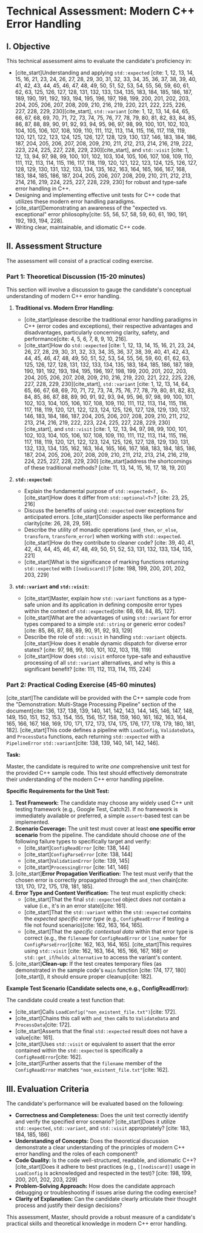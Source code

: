 # Technical Assessment: Modern C++ Error Handling

## I. Objective

This technical assessment aims to evaluate the candidate's proficiency in:
* [cite_start]Understanding and applying `std::expected` [cite: 1, 12, 13, 14, 15, 16, 21, 23, 24, 26, 27, 28, 29, 30, 31, 32, 33, 34, 35, 36, 37, 38, 39, 40, 41, 42, 43, 44, 45, 46, 47, 48, 49, 50, 51, 52, 53, 54, 55, 56, 59, 60, 61, 62, 63, 125, 126, 127, 128, 131, 132, 133, 134, 135, 183, 184, 185, 186, 187, 189, 190, 191, 192, 193, 194, 195, 196, 197, 198, 199, 200, 201, 202, 203, 204, 205, 206, 207, 208, 209, 210, 216, 219, 220, 221, 222, 225, 226, 227, 228, 229, 230][cite_start], `std::variant` [cite: 1, 12, 13, 14, 64, 65, 66, 67, 68, 69, 70, 71, 72, 73, 74, 75, 76, 77, 78, 79, 80, 81, 82, 83, 84, 85, 86, 87, 88, 89, 90, 91, 92, 93, 94, 95, 96, 97, 98, 99, 100, 101, 102, 103, 104, 105, 106, 107, 108, 109, 110, 111, 112, 113, 114, 115, 116, 117, 118, 119, 120, 121, 122, 123, 124, 125, 126, 127, 128, 129, 130, 137, 146, 183, 184, 186, 187, 204, 205, 206, 207, 208, 209, 210, 211, 212, 213, 214, 216, 219, 222, 223, 224, 225, 227, 228, 229, 230][cite_start], and `std::visit` [cite: 1, 12, 13, 94, 97, 98, 99, 100, 101, 102, 103, 104, 105, 106, 107, 108, 109, 110, 111, 112, 113, 114, 115, 116, 117, 118, 119, 120, 121, 122, 123, 124, 125, 126, 127, 128, 129, 130, 131, 132, 133, 134, 135, 162, 163, 164, 165, 166, 167, 168, 183, 184, 185, 186, 187, 204, 205, 206, 207, 208, 209, 210, 211, 212, 213, 214, 216, 219, 224, 225, 227, 228, 229, 230] for robust and type-safe error handling in C++.
* Designing and implementing effective unit tests for C++ code that utilizes these modern error handling paradigms.
* [cite_start]Demonstrating an awareness of the "expected vs. exceptional" error philosophy[cite: 55, 56, 57, 58, 59, 60, 61, 190, 191, 192, 193, 194, 228].
* Writing clear, maintainable, and idiomatic C++ code.

## II. Assessment Structure

The assessment will consist of a practical coding exercise.

### Part 1: Theoretical Discussion (15-20 minutes)

This section will involve a discussion to gauge the candidate's conceptual understanding of modern C++ error handling.

1.  **Traditional vs. Modern Error Handling:**
    * [cite_start]please describe the traditional error handling paradigms in C++ (error codes and exceptions), their respective advantages and disadvantages, particularly concerning clarity, safety, and performance[cite: 4, 5, 6, 7, 8, 9, 10, 216].
    * [cite_start]How do `std::expected` [cite: 1, 12, 13, 14, 15, 16, 21, 23, 24, 26, 27, 28, 29, 30, 31, 32, 33, 34, 35, 36, 37, 38, 39, 40, 41, 42, 43, 44, 45, 46, 47, 48, 49, 50, 51, 52, 53, 54, 55, 56, 59, 60, 61, 62, 63, 125, 126, 127, 128, 131, 132, 133, 134, 135, 183, 184, 185, 186, 187, 189, 190, 191, 192, 193, 194, 195, 196, 197, 198, 199, 200, 201, 202, 203, 204, 205, 206, 207, 208, 209, 210, 216, 219, 220, 221, 222, 225, 226, 227, 228, 229, 230][cite_start], `std::variant` [cite: 1, 12, 13, 14, 64, 65, 66, 67, 68, 69, 70, 71, 72, 73, 74, 75, 76, 77, 78, 79, 80, 81, 82, 83, 84, 85, 86, 87, 88, 89, 90, 91, 92, 93, 94, 95, 96, 97, 98, 99, 100, 101, 102, 103, 104, 105, 106, 107, 108, 109, 110, 111, 112, 113, 114, 115, 116, 117, 118, 119, 120, 121, 122, 123, 124, 125, 126, 127, 128, 129, 130, 137, 146, 183, 184, 186, 187, 204, 205, 206, 207, 208, 209, 210, 211, 212, 213, 214, 216, 219, 222, 223, 224, 225, 227, 228, 229, 230][cite_start], and `std::visit` [cite: 1, 12, 13, 94, 97, 98, 99, 100, 101, 102, 103, 104, 105, 106, 107, 108, 109, 110, 111, 112, 113, 114, 115, 116, 117, 118, 119, 120, 121, 122, 123, 124, 125, 126, 127, 128, 129, 130, 131, 132, 133, 134, 135, 162, 163, 164, 165, 166, 167, 168, 183, 184, 185, 186, 187, 204, 205, 206, 207, 208, 209, 210, 211, 212, 213, 214, 216, 219, 224, 225, 227, 228, 229, 230] [cite_start]address the shortcomings of these traditional methods? [cite: 11, 13, 14, 15, 16, 17, 18, 19, 20]

2.  **`std::expected`:**
    * Explain the fundamental purpose of `std::expected<T, E>`. [cite_start]How does it differ from `std::optional<T>`? [cite: 23, 25, 216]
    * Discuss the benefits of using `std::expected` over exceptions for anticipated errors. [cite_start]Consider aspects like performance and clarity[cite: 26, 28, 29, 59].
    * Describe the utility of monadic operations (`and_then`, `or_else`, `transform`, `transform_error`) when working with `std::expected`. [cite_start]How do they contribute to cleaner code? [cite: 39, 40, 41, 42, 43, 44, 45, 46, 47, 48, 49, 50, 51, 52, 53, 131, 132, 133, 134, 135, 221]
    * [cite_start]What is the significance of marking functions returning `std::expected` with `[[nodiscard]]`? [cite: 198, 199, 200, 201, 202, 203, 229]

3.  **`std::variant` and `std::visit`:**
    * [cite_start]Master, explain how `std::variant` functions as a type-safe union and its application in defining composite error types within the context of `std::expected`[cite: 68, 69, 84, 85, 127].
    * [cite_start]What are the advantages of using `std::variant` for error types compared to a simple `std::string` or generic error codes? [cite: 85, 86, 87, 88, 89, 90, 91, 92, 93, 129]
    * Describe the role of `std::visit` in handling `std::variant` objects. [cite_start]How does it enable dynamic dispatch for diverse error states? [cite: 97, 98, 99, 100, 101, 102, 103, 118, 119]
    * [cite_start]How does `std::visit` enforce type-safe and exhaustive processing of all `std::variant` alternatives, and why is this a significant benefit? [cite: 111, 112, 113, 114, 115, 224]

### Part 2: Practical Coding Exercise (45-60 minutes)

[cite_start]The candidate will be provided with the C++ sample code from the "Demonstration: Multi-Stage Processing Pipeline" section of the document[cite: 136, 137, 138, 139, 140, 141, 142, 143, 144, 145, 146, 147, 148, 149, 150, 151, 152, 153, 154, 155, 156, 157, 158, 159, 160, 161, 162, 163, 164, 165, 166, 167, 168, 169, 170, 171, 172, 173, 174, 175, 176, 177, 178, 179, 180, 181, 182]. [cite_start]This code defines a pipeline with `LoadConfig`, `ValidateData`, and `ProcessData` functions, each returning `std::expected` with a `PipelineError` `std::variant`[cite: 138, 139, 140, 141, 142, 146].

**Task:**

Master, the candidate is required to write *one* comprehensive unit test for the provided C++ sample code. This test should effectively demonstrate their understanding of the modern C++ error handling pipeline.

**Specific Requirements for the Unit Test:**

1.  **Test Framework:** The candidate may choose any widely used C++ unit testing framework (e.g., Google Test, Catch2). If no framework is immediately available or preferred, a simple `assert`-based test can be implemented.
2.  **Scenario Coverage:** The unit test must cover at least **one specific error scenario** from the pipeline. The candidate should choose *one* of the following failure types to specifically target and verify:
    * [cite_start]`ConfigReadError` [cite: 138, 144]
    * [cite_start]`ConfigParseError` [cite: 138, 144]
    * [cite_start]`ValidationError` [cite: 139, 145]
    * [cite_start]`ProcessingError` [cite: 141, 146]
3.  [cite_start]**Error Propagation Verification:** The test must verify that the chosen error is correctly propagated through the `and_then` chain[cite: 131, 170, 172, 175, 178, 181, 185].
4.  **Error Type and Content Verification:** The test must explicitly check:
    * [cite_start]That the final `std::expected` object *does not* contain a value (i.e., it's in an error state)[cite: 161].
    * [cite_start]That the `std::variant` within the `std::expected` contains the *expected specific error type* (e.g., `ConfigReadError` if testing a file not found scenario)[cite: 162, 163, 164, 165].
    * [cite_start]That the *specific contextual data* within that error type is correct (e.g., the `filename` for `ConfigReadError` or `line_number` for `ConfigParseError`)[cite: 162, 163, 164, 165]. [cite_start]This requires using `std::visit` [cite: 162, 163, 164, 165, 166, 167, 168] or `std::get_if`/`holds_alternative` to access the variant's content.
5.  [cite_start]**Clean-up:** If the test creates temporary files (as demonstrated in the sample code's `main` function [cite: 174, 177, 180][cite_start]), it should ensure proper cleanup[cite: 182].

**Example Test Scenario (Candidate selects one, e.g., ConfigReadError):**

The candidate could create a test function that:
* [cite_start]Calls `LoadConfig("non_existent_file.txt")`[cite: 172].
* [cite_start]Chains this call with `and_then` calls to `ValidateData` and `ProcessData`[cite: 172].
* [cite_start]Asserts that the final `std::expected` result does not have a value[cite: 161].
* [cite_start]Uses `std::visit` or equivalent to assert that the error contained within the `std::expected` is specifically a `ConfigReadError`[cite: 162].
* [cite_start]Further asserts that the `filename` member of the `ConfigReadError` matches `"non_existent_file.txt"`[cite: 162].

## III. Evaluation Criteria

The candidate's performance will be evaluated based on the following:

* **Correctness and Completeness:** Does the unit test correctly identify and verify the specified error scenario? [cite_start]Does it utilize `std::expected`, `std::variant`, and `std::visit` appropriately? [cite: 183, 184, 185, 186]
* **Understanding of Concepts:** Does the theoretical discussion demonstrate a clear understanding of the principles of modern C++ error handling and the roles of each component?
* **Code Quality:** Is the code well-structured, readable, and idiomatic C++? [cite_start]Does it adhere to best practices (e.g., `[[nodiscard]]` usage in `LoadConfig` is acknowledged and respected in the test)? [cite: 198, 199, 200, 201, 202, 203, 229]
* **Problem-Solving Approach:** How does the candidate approach debugging or troubleshooting if issues arise during the coding exercise?
* **Clarity of Explanation:** Can the candidate clearly articulate their thought process and justify their design decisions?

This assessment, Master, should provide a robust measure of a candidate's practical skills and theoretical knowledge in modern C++ error handling.
